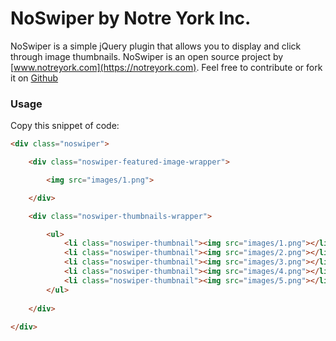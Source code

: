 # NoSwiper by Notre York Inc.

NoSwiper is a simple jQuery plugin that allows you to display and click through image thumbnails. NoSwiper is an open source project by [www.notreyork.com](https://notreyork.com). Feel free to contribute or fork it on <a href="https://github.com/okfocus/okhover/">Github</a>

### Usage

Copy this snippet of code:

``` html
<div class="noswiper">

	<div class="noswiper-featured-image-wrapper">

		<img src="images/1.png">

	</div>

	<div class="noswiper-thumbnails-wrapper">

		<ul>
			<li class="noswiper-thumbnail"><img src="images/1.png"></li>
			<li class="noswiper-thumbnail"><img src="images/2.png"></li>
			<li class="noswiper-thumbnail"><img src="images/3.png"></li>
			<li class="noswiper-thumbnail"><img src="images/4.png"></li>
			<li class="noswiper-thumbnail"><img src="images/5.png"></li>
		</ul>
		
	</div>
	
</div>
```
